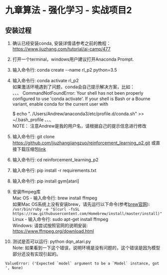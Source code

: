 # 九章算法 - 强化学习 - 实战项目2  

## 安装过程   
1. 确认已经安装conda, 安装详情请参考之前的教程：https://www.jiuzhang.com/tutorial/ai-camp/477
2. 打开一个terminal，windows用户建议打开Anaconda Prompt.
3. 输入命令行: conda create --name rl_p2 python=3.5
3. 输入命令行: conda activate rl_p2        
如果激活环境遇到了问题，conda会自己提示解决方案，比如：   
、、、
CommandNotFoundError: Your shell has not been properly configured to use 'conda activate'.
If your shell is Bash or a Bourne variant, enable conda for the current user with

    $ echo ". /Users/Andrew/anaconda3/etc/profile.d/conda.sh" >> ~/.bash_profile
、、、         
NOTE： 注意Andrew是我的用户名，请根据自己的提示信息进行修改 
6. 输入命令行: git clone https://github.com/jiuzhangjiangzuo/reinforcement_learning_p2.git 或直接下载压缩包[link](https://github.com/jiuzhangjiangzuo/reinforcement_learning_p2/archive/master.zip)
7. 输入命令行: cd reinforcement_learning_p2
8. 输入命令行: pip install -r requirements.txt
9. 输入命令行: pip install gym[atari]
10. 安装ffmpeg库       
    Mac OS - 输入命令行: brew install ffmpeg         
             如果Mac OS系统上没有安装brew，请先运行以下命令(参考[brew官网](https://brew.sh/)):    
             `/usr/bin/ruby -e "$(curl -fsSL https://raw.githubusercontent.com/Homebrew/install/master/install)"`            
    Linux - 输入命令行: sudo apt-get install ffmpeg      
    Windows: 请尝试按照官网的说明安装: https://www.ffmpeg.org/download.html       
9. 测试是否可以运行: python dqn_atari.py        
Note: 如果看到一下这个错误，说明环境是没有问题的，这个错误是因为模型部分还没有实现引起的。
```
ValueError: ('Expected `model` argument to be a `Model` instance, got ', None)
```


